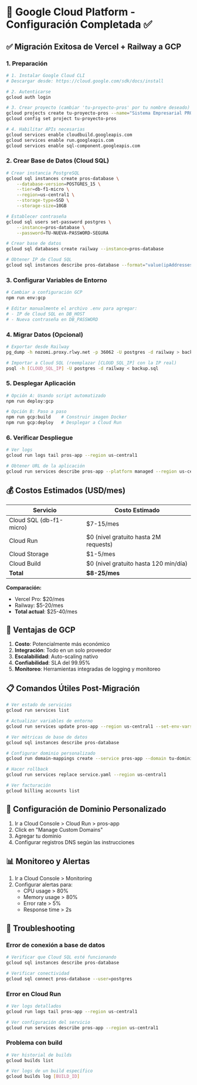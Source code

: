 # 🚀 Google Cloud Platform - Configuración Completada ✅

## ✅ Migración Exitosa de Vercel + Railway a GCP

### 1. Preparación
```bash
# 1. Instalar Google Cloud CLI
# Descargar desde: https://cloud.google.com/sdk/docs/install

# 2. Autenticarse
gcloud auth login

# 3. Crear proyecto (cambiar 'tu-proyecto-pros' por tu nombre deseado)
gcloud projects create tu-proyecto-pros --name="Sistema Empresarial PROS"
gcloud config set project tu-proyecto-pros

# 4. Habilitar APIs necesarias
gcloud services enable cloudbuild.googleapis.com
gcloud services enable run.googleapis.com
gcloud services enable sql-component.googleapis.com
```

### 2. Crear Base de Datos (Cloud SQL)
```bash
# Crear instancia PostgreSQL
gcloud sql instances create pros-database \
    --database-version=POSTGRES_15 \
    --tier=db-f1-micro \
    --region=us-central1 \
    --storage-type=SSD \
    --storage-size=10GB

# Establecer contraseña
gcloud sql users set-password postgres \
    --instance=pros-database \
    --password=TU-NUEVA-PASSWORD-SEGURA

# Crear base de datos
gcloud sql databases create railway --instance=pros-database

# Obtener IP de Cloud SQL
gcloud sql instances describe pros-database --format="value(ipAddresses[0].ipAddress)"
```

### 3. Configurar Variables de Entorno
```bash
# Cambiar a configuración GCP
npm run env:gcp

# Editar manualmente el archivo .env para agregar:
# - IP de Cloud SQL en DB_HOST
# - Nueva contraseña en DB_PASSWORD
```

### 4. Migrar Datos (Opcional)
```bash
# Exportar desde Railway
pg_dump -h nozomi.proxy.rlwy.net -p 36062 -U postgres -d railway > backup.sql

# Importar a Cloud SQL (reemplazar [CLOUD_SQL_IP] con la IP real)
psql -h [CLOUD_SQL_IP] -U postgres -d railway < backup.sql
```

### 5. Desplegar Aplicación
```bash
# Opción A: Usando script automatizado
npm run deploy:gcp

# Opción B: Paso a paso
npm run gcp:build    # Construir imagen Docker
npm run gcp:deploy   # Desplegar a Cloud Run
```

### 6. Verificar Despliegue
```bash
# Ver logs
gcloud run logs tail pros-app --region us-central1

# Obtener URL de la aplicación
gcloud run services describe pros-app --platform managed --region us-central1 --format 'value(status.url)'
```

## 💰 Costos Estimados (USD/mes)

| Servicio | Costo Estimado |
|----------|----------------|
| Cloud SQL (db-f1-micro) | $7-15/mes |
| Cloud Run | $0 (nivel gratuito hasta 2M requests) |
| Cloud Storage | $1-5/mes |
| Cloud Build | $0 (nivel gratuito hasta 120 min/día) |
| **Total** | **$8-25/mes** |

**Comparación:**
- Vercel Pro: $20/mes
- Railway: $5-20/mes
- **Total actual**: $25-40/mes

## 🎯 Ventajas de GCP

1. **Costo**: Potencialmente más económico
2. **Integración**: Todo en un solo proveedor
3. **Escalabilidad**: Auto-scaling nativo
4. **Confiabilidad**: SLA del 99.95%
5. **Monitoreo**: Herramientas integradas de logging y monitoreo

## 📋 Comandos Útiles Post-Migración

```bash
# Ver estado de servicios
gcloud run services list

# Actualizar variables de entorno
gcloud run services update pros-app --region us-central1 --set-env-vars KEY=VALUE

# Ver métricas de base de datos
gcloud sql instances describe pros-database

# Configurar dominio personalizado
gcloud run domain-mappings create --service pros-app --domain tu-dominio.com --region us-central1

# Hacer rollback
gcloud run services replace service.yaml --region us-central1

# Ver facturación
gcloud billing accounts list
```

## 🔧 Configuración de Dominio Personalizado

1. Ir a Cloud Console > Cloud Run > pros-app
2. Click en "Manage Custom Domains"
3. Agregar tu dominio
4. Configurar registros DNS según las instrucciones

## 📊 Monitoreo y Alertas

1. Ir a Cloud Console > Monitoring
2. Configurar alertas para:
   - CPU usage > 80%
   - Memory usage > 80%
   - Error rate > 5%
   - Response time > 2s

## 🚨 Troubleshooting

### Error de conexión a base de datos
```bash
# Verificar que Cloud SQL esté funcionando
gcloud sql instances describe pros-database

# Verificar conectividad
gcloud sql connect pros-database --user=postgres
```

### Error en Cloud Run
```bash
# Ver logs detallados
gcloud run logs tail pros-app --region us-central1

# Ver configuración del servicio
gcloud run services describe pros-app --region us-central1
```

### Problema con build
```bash
# Ver historial de builds
gcloud builds list

# Ver logs de un build específico
gcloud builds log [BUILD_ID]
``` 